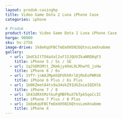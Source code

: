 ```yaml
---
layout: produk-casinghp
title: Video Game Dota 2 Luna iPhone Case
categories: iphone

# Produk
product-title: Video Game Dota 2 Luna iPhone Case
harga: 90000
sku: hn-2756
image-drive: 1k8eKqUFBCfmEmXH5NI6QtnsLemXnabmm
gallery:
  - url: 1bdCbItTO4aVal2xF15JQUVZkaNRD8qF3
    title: iPhone 5 / 5s / SE
  - url: 1qJS6MJMtt_ZKmkjy4XmL9LRhwYO_jsHw
    title: iPhone 6 / 6s
  - url: 1VfY-jnAAJMpmSQFUhhRrlOjMxEoPWRVA
    title: iPhone 6 Plus / 6s Plus
  - url: 1b0KZmetA4ts9a34okZ91UGZoieIQIHlb
    title: iPhone 7 / 8
  - url: 1K43dRXtMztkuFgMBFRuX7bTpk5qoCcIC
    title: iPhone 7 Plus / 8 Plus
  - url: 1k8eKqUFBCfmEmXH5NI6QtnsLemXnabmm
    title: iPhone X
---
```


